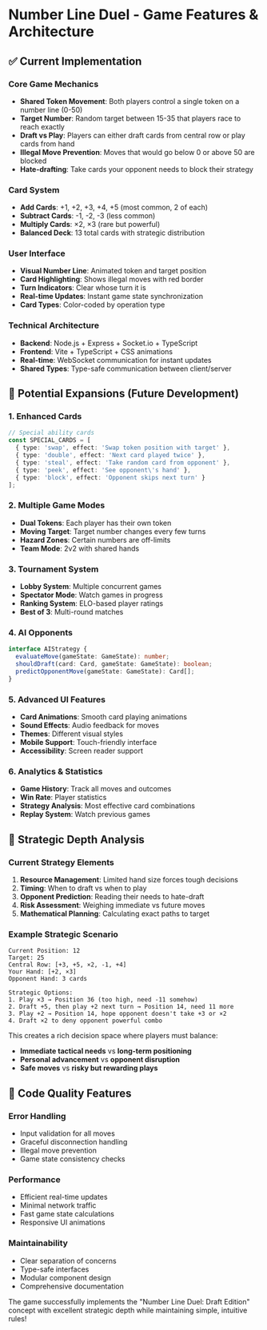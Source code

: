 # Number Line Duel - Game Features & Architecture

## ✅ Current Implementation

### Core Game Mechanics
- **Shared Token Movement**: Both players control a single token on a number line (0-50)
- **Target Number**: Random target between 15-35 that players race to reach exactly
- **Draft vs Play**: Players can either draft cards from central row or play cards from hand
- **Illegal Move Prevention**: Moves that would go below 0 or above 50 are blocked
- **Hate-drafting**: Take cards your opponent needs to block their strategy

### Card System
- **Add Cards**: +1, +2, +3, +4, +5 (most common, 2 of each)
- **Subtract Cards**: -1, -2, -3 (less common)
- **Multiply Cards**: ×2, ×3 (rare but powerful)
- **Balanced Deck**: 13 total cards with strategic distribution

### User Interface
- **Visual Number Line**: Animated token and target position
- **Card Highlighting**: Shows illegal moves with red border
- **Turn Indicators**: Clear whose turn it is
- **Real-time Updates**: Instant game state synchronization
- **Card Types**: Color-coded by operation type

### Technical Architecture
- **Backend**: Node.js + Express + Socket.io + TypeScript
- **Frontend**: Vite + TypeScript + CSS animations
- **Real-time**: WebSocket communication for instant updates
- **Shared Types**: Type-safe communication between client/server

## 🚀 Potential Expansions (Future Development)

### 1. Enhanced Cards
```typescript
// Special ability cards
const SPECIAL_CARDS = [
  { type: 'swap', effect: 'Swap token position with target' },
  { type: 'double', effect: 'Next card played twice' },
  { type: 'steal', effect: 'Take random card from opponent' },
  { type: 'peek', effect: 'See opponent\'s hand' },
  { type: 'block', effect: 'Opponent skips next turn' }
];
```

### 2. Multiple Game Modes
- **Dual Tokens**: Each player has their own token
- **Moving Target**: Target number changes every few turns
- **Hazard Zones**: Certain numbers are off-limits
- **Team Mode**: 2v2 with shared hands

### 3. Tournament System
- **Lobby System**: Multiple concurrent games
- **Spectator Mode**: Watch games in progress
- **Ranking System**: ELO-based player ratings
- **Best of 3**: Multi-round matches

### 4. AI Opponents
```typescript
interface AIStrategy {
  evaluateMove(gameState: GameState): number;
  shouldDraft(card: Card, gameState: GameState): boolean;
  predictOpponentMove(gameState: GameState): Card[];
}
```

### 5. Advanced UI Features
- **Card Animations**: Smooth card playing animations
- **Sound Effects**: Audio feedback for moves
- **Themes**: Different visual styles
- **Mobile Support**: Touch-friendly interface
- **Accessibility**: Screen reader support

### 6. Analytics & Statistics
- **Game History**: Track all moves and outcomes
- **Win Rate**: Player statistics
- **Strategy Analysis**: Most effective card combinations
- **Replay System**: Watch previous games

## 🎯 Strategic Depth Analysis

### Current Strategy Elements
1. **Resource Management**: Limited hand size forces tough decisions
2. **Timing**: When to draft vs when to play
3. **Opponent Prediction**: Reading their needs to hate-draft
4. **Risk Assessment**: Weighing immediate vs future moves
5. **Mathematical Planning**: Calculating exact paths to target

### Example Strategic Scenario
```
Current Position: 12
Target: 25
Central Row: [+3, +5, ×2, -1, +4]
Your Hand: [+2, ×3]
Opponent Hand: 3 cards

Strategic Options:
1. Play ×3 → Position 36 (too high, need -11 somehow)
2. Draft +5, then play +2 next turn → Position 14, need 11 more
3. Play +2 → Position 14, hope opponent doesn't take +3 or ×2
4. Draft ×2 to deny opponent powerful combo
```

This creates a rich decision space where players must balance:
- **Immediate tactical needs** vs **long-term positioning**
- **Personal advancement** vs **opponent disruption**
- **Safe moves** vs **risky but rewarding plays**

## 🔧 Code Quality Features

### Error Handling
- Input validation for all moves
- Graceful disconnection handling
- Illegal move prevention
- Game state consistency checks

### Performance
- Efficient real-time updates
- Minimal network traffic
- Fast game state calculations
- Responsive UI animations

### Maintainability
- Clear separation of concerns
- Type-safe interfaces
- Modular component design
- Comprehensive documentation

The game successfully implements the "Number Line Duel: Draft Edition" concept with excellent strategic depth while maintaining simple, intuitive rules!